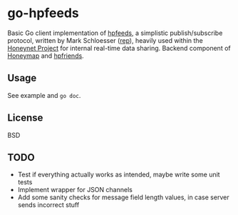 go-hpfeeds
==========

Basic Go client implementation of [hpfeeds](https://github.com/rep/hpfeeds), a simplistic
publish/subscribe protocol, written by Mark Schloesser ([rep](https://github.com/rep/)),
heavily used within the [Honeynet Project](https://honeynet.org/) for internal real-time
data sharing. Backend component of [Honeymap](https://github.com/fw42/honeymap) and
[hpfriends](http://hpfriends.honeycloud.net).

Usage
-----
See example and ```go doc```.

License
-------
BSD

TODO
----
* Test if everything actually works as intended, maybe write some unit tests 
* Implement wrapper for JSON channels
* Add some sanity checks for message field length values, in case server sends incorrect stuff
